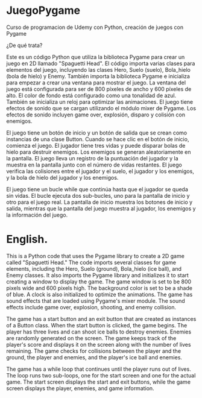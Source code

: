 # JuegoPygame
Curso de programacion de Udemy con Python, creación de juegos con Pygame

¿De qué trata?

Este es un código Python que utiliza la biblioteca Pygame para crear un juego en 2D llamado "Spaguetti Head". El código importa varias clases para elementos del juego, incluyendo las clases Hero, Suelo (suelo), Bola_hielo (bola de hielo) y Enemy. También importa la biblioteca Pygame e inicializa para empezar a crear una ventana para mostrar el juego. La ventana del juego está configurada para ser de 800 píxeles de ancho y 600 píxeles de alto. El color de fondo está configurado como una tonalidad de azul. También se inicializa un reloj para optimizar las animaciones. El juego tiene efectos de sonido que se cargan utilizando el módulo mixer de Pygame. Los efectos de sonido incluyen game over, explosión, disparo y colisión con enemigos.

El juego tiene un botón de inicio y un botón de salida que se crean como instancias de una clase Button. Cuando se hace clic en el botón de inicio, comienza el juego. El jugador tiene tres vidas y puede disparar bolas de hielo para destruir enemigos. Los enemigos se generan aleatoriamente en la pantalla. El juego lleva un registro de la puntuación del jugador y la muestra en la pantalla junto con el número de vidas restantes. El juego verifica las colisiones entre el jugador y el suelo, el jugador y los enemigos, y la bola de hielo del jugador y los enemigos.

El juego tiene un bucle while que continúa hasta que el jugador se queda sin vidas. El bucle ejecuta dos sub-bucles, uno para la pantalla de inicio y otro para el juego real. La pantalla de inicio muestra los botones de inicio y salida, mientras que la pantalla del juego muestra al jugador, los enemigos y la información del juego.

# English.

This is a Python code that uses the Pygame library to create a 2D game called "Spaguetti Head." The code imports several classes for game elements, including the Hero, Suelo (ground), Bola_hielo (ice ball), and Enemy classes. It also imports the Pygame library and initializes it to start creating a window to display the game. The game window is set to be 800 pixels wide and 600 pixels high. The background color is set to be a shade of blue. A clock is also initialized to optimize the animations. The game has sound effects that are loaded using Pygame's mixer module. The sound effects include game over, explosion, shooting, and enemy collision.

The game has a start button and an exit button that are created as instances of a Button class. When the start button is clicked, the game begins. The player has three lives and can shoot ice balls to destroy enemies. Enemies are randomly generated on the screen. The game keeps track of the player's score and displays it on the screen along with the number of lives remaining. The game checks for collisions between the player and the ground, the player and enemies, and the player's ice ball and enemies.

The game has a while loop that continues until the player runs out of lives. The loop runs two sub-loops, one for the start screen and one for the actual game. The start screen displays the start and exit buttons, while the game screen displays the player, enemies, and game information.
